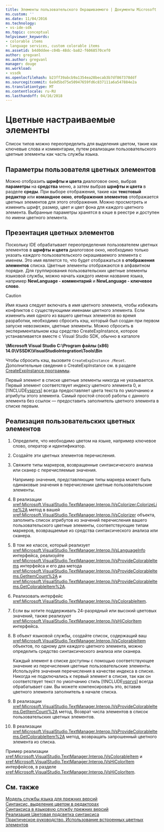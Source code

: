 ```yaml
---
title: Элементы пользовательского Окрашиваемого | Документы Microsoft
ms.custom: ''
ms.date: 11/04/2016
ms.technology:
- vs-ide-sdk
ms.topic: conceptual
helpviewer_keywords:
- colorable items
- language services, custom colorable items
ms.assetid: b4d0ddee-c04b-48dc-ba82-f6068570cef0
author: gregvanl
ms.author: gregvanl
manager: douge
ms.workload:
- vssdk
ms.openlocfilehash: b23ff39abcb9a1354ea28becab3b7df867378ddf
ms.sourcegitcommit: 6a9d5bd75e50947659fd6c837111a6a547884e2a
ms.translationtype: MT
ms.contentlocale: ru-RU
ms.lasthandoff: 04/16/2018
---
```

# <a name="custom-colorable-items"></a>Цветные настраиваемые элементы
Список типов можно переопределить для выделения цветом, такие как ключевые слова и комментарии, путем реализации пользовательского цветные элементы как часть службы языка.  
  
## <a name="user-settings-of-colorable-items"></a>Параметры пользователя цветных элементов  
 Можно отобразить **шрифты и цвета** диалоговое окно, выбрав **параметры** на **средства** меню, а затем выбрав **шрифты и цвета** в разделе **среды**. При выборе отображения, такие как **текстовый редактор** или **командное окно**, **отображения элементов** отображается цветных элементов для этого отображения. Можно просмотреть и изменить шрифт, размер, цвет и цвет фона для каждого цветного элемента. Выбранные параметры хранятся в кэше в реестре и доступен по имени цветного элемента.  
  
## <a name="presentation-of-colorable-items"></a>Презентация цветных элементов  
 Поскольку IDE обрабатывает переопределения пользователем цветных элементов в **шрифты и цвета** диалоговое окно, необходимо только указать каждого пользовательского окрашиваемого элемента с именем. Это имя является то, что будет отображаться в **отображения элементов** списка. Цветные элементы отображаются в алфавитном порядке. Для группирования пользовательских цветные элементы языковой службы, можно начать каждого имени название языка, например **NewLanguage - комментарий** и **NewLanguage - ключевое слово**.  
  
> [!CAUTION]
>  Имя языка следует включать в имя цветного элемента, чтобы избежать конфликтов с существующими именами цветного элемента. Если изменить имя одного из вашего цветных элементов во время разработки, необходимо сбросить кэш, который был создан при первом запуске невозможен, цветные элементы. Можно сбросить в экспериментальном кэш средство CreateExpInstance, которое устанавливается вместе с Visual Studio SDK, обычно в каталоге  
>   
>  **\Microsoft Visual Studio C:\Program файлы (x86) 14.0\VSSDK\VisualStudioIntegration\Tools\Bin**  
>   
>  Чтобы сбросить кэш, вызовите `CreateExpInstance /Reset`. Дополнительные сведения о CreateExpInstance см. в разделе [CreateExpInstance программы](../../extensibility/internals/createexpinstance-utility.md).  
  
 Первый элемент в списке цветные элементы никогда не указывается. Первый элемент соответствует индексу цветного элемента 0, и [!INCLUDE[vsprvs](../../code-quality/includes/vsprvs_md.md)] всегда предоставляет цвета текста по умолчанию и атрибуты этого элемента. Самый простой способ работы с данного элемента без ссылок — предоставить заполнитель цветного элемента в списке первым.  
  
## <a name="implementing-custom-colorable-items"></a>Реализация пользовательских цветных элементов  
  
1.  Определите, что необходимо цветом на языке, например ключевое слово, оператор и идентификатор.  
  
2.  Создайте эти цветных элементов перечисления.  
  
3.  Свяжите типы маркеров, возвращенные синтаксического анализа или сканер с перечисляемые значения.  
  
     Например значения, представляющие типы маркера может быть одинаковые значения в перечислении цветные пользовательские элементы.  
  
4.  В реализации <xref:Microsoft.VisualStudio.TextManager.Interop.IVsColorizer.ColorizeLine%2A> метод в вашей <xref:Microsoft.VisualStudio.TextManager.Interop.IVsColorizer> объекта, заполнить список атрибутов из значений перечисления вашего пользовательского цветные элементы, соответствующие типам маркеров, возвращаемые из средства синтаксического анализа или сканера.  
  
5.  В том же классе, который реализует <xref:Microsoft.VisualStudio.TextManager.Interop.IVsLanguageInfo> интерфейса, реализуйте <xref:Microsoft.VisualStudio.TextManager.Interop.IVsProvideColorableItems> интерфейса и его два метода <xref:Microsoft.VisualStudio.TextManager.Interop.IVsProvideColorableItems.GetItemCount%2A> и <xref:Microsoft.VisualStudio.TextManager.Interop.IVsProvideColorableItems.GetColorableItem%2A>.  
  
6.  Реализовать интерфейс <xref:Microsoft.VisualStudio.TextManager.Interop.IVsColorableItem>.  
  
7.  Если вы хотите поддерживать 24-разрядный или высокий цветовых значений, также реализуют <xref:Microsoft.VisualStudio.TextManager.Interop.IVsHiColorItem> интерфейса.  
  
8.  В объект языковой службы, создайте список, содержащий ваш <xref:Microsoft.VisualStudio.TextManager.Interop.IVsColorableItem> объектов, по одному для каждого цветного элемента, можно определить средство синтаксического анализа или сканера.  
  
     Каждый элемент в списке доступны с помощью соответствующее значение из перечисления цветные пользовательские элементы. Используйте значения перечисления в качестве индекса в списке. Никогда не подключались к первый элемент в списке, так как он соответствует текст по умолчанию стиль [!INCLUDE[vsprvs](../../code-quality/includes/vsprvs_md.md)] всегда обрабатывает сам. Вы можете компенсировать это, вставив цветного элемента заполнитель в начале списка.  
  
9. В реализации <xref:Microsoft.VisualStudio.TextManager.Interop.IVsProvideColorableItems.GetItemCount%2A> метод, Возврат числа элементов в список пользовательских цветных элементов.  
  
10. В реализации <xref:Microsoft.VisualStudio.TextManager.Interop.IVsProvideColorableItems.GetColorableItem%2A> метод, возвращать запрошенный цветного элемента из списка.  
  
 Пример реализации <xref:Microsoft.VisualStudio.TextManager.Interop.IVsColorableItem> и <xref:Microsoft.VisualStudio.TextManager.Interop.IVsHiColorItem> интерфейсов, в разделе <xref:Microsoft.VisualStudio.TextManager.Interop.IVsHiColorItem>.  
  
## <a name="see-also"></a>См. также  
 [Модель службы языка для прежних версий](../../extensibility/internals/model-of-a-legacy-language-service.md)   
 [Синтаксис, выделение цветом в редакторах](../../extensibility/syntax-coloring-in-custom-editors.md)   
 [Синтаксиса в языковую службу прежних версий](../../extensibility/internals/syntax-coloring-in-a-legacy-language-service.md)   
 [Реализация Цветовая подсветка синтаксиса](../../extensibility/internals/implementing-syntax-coloring.md)   
 [Практическое руководство. Использование встроенных цветных элементов](../../extensibility/internals/how-to-use-built-in-colorable-items.md)